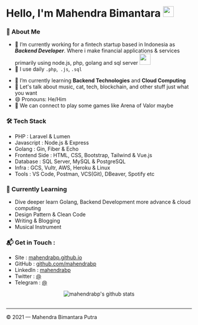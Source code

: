 # Hello, I'm Mahendra Bimantara <img src="https://github.com/TheDudeThatCode/TheDudeThatCode/blob/master/Assets/Hi.gif" width="29px">

### 🤵 About Me

- 🔭 I’m currently working for a fintech startup based in Indonesia as **_Backend Developer_**. Where i make financial applications & services primarily using node.js, php, golang and sql server
  <img src="https://media.giphy.com/media/WUlplcMpOCEmTGBtBW/giphy.gif" width="30">
- 🤔 I use daily `.php`,` .js`, `.sql`
<!-- - 🎓 Bachelor of Engineering in Computer Science and Engineering, Major GPA 3.86/4.0 -->
- 🌱 I’m currently learning **Backend Technologies** and **Cloud Computing**
- 💬 Let's talk about music, cat, tech, blockchain, and other stuff just what you want
- 😄 Pronouns: He/Him
- 👯 We can connect to play some games like Arena of Valor maybe
<!-- - ⚡ Fun fact: \* i'll write it later 😅 -->

### 🛠 Tech Stack

- PHP : Laravel & Lumen
- Javascript : Node.js & Express
- Golang : Gin, Fiber & Echo
- Frontend Side : HTML, CSS, Bootstrap, Tailwind & Vue.js
- Database : SQL Server, MySQL & PostgreSQL
- Infra : GCS, Vultr, AWS, Heroku & Linux
- Tools : VS Code, Postman, VCS(Git), DBeaver, Spotify etc

### 📖 Currently Learning

- Dive deeper learn Golang, Backend Development more advance & cloud computing
- Design Pattern & Clean Code
- Writing & Blogging
- Musical Instrument

### 📬 Get in Touch :

- Site : [mahendrabp.github.io](https://mahendrabp.github.io)
- GitHub : [github.com/mahendrabp](https://github.com/mahendrabp)
- LinkedIn : [mahendrabp](https://www.linkedin.com/in/mahendrabp)
- Twitter : [@]()
- Telegram : [@]()

<div align="center">
  <img src="https://github-readme-stats.vercel.app/api?username=mahendrabp&show_icons=true&hide_border=true" alt="mahendrabp's github stats">
</div>
<br>

[github]: https://github.com/mahendrabp
[site]: https://mahendrabp.github.io

---

© 2021 — Mahendra Bimantara Putra
